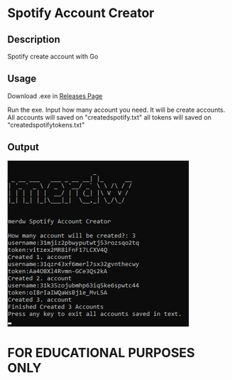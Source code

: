 # Spotify Account Creator
## Description

Spotify create account with Go
 
## Usage

Download .exe in [Releases Page](https://github.com/merdw/Spotify-Account-Creator/releases/tag/v1.0)


Run the exe. Input how many account you need. It will be create accounts.
All accounts will saved on "createdspotify.txt" all tokens will saved on "createdspotifytokens.txt"

## Output

![Creator](spotifycreator.png)


# **FOR EDUCATIONAL PURPOSES ONLY**
